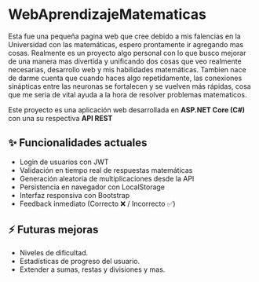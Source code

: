 # WebAprendizajeMatematicas
Esta fue una pequeña pagina web que cree debido a mis falencias en la Universidad con las matemáticas, espero prontamente ir agregando mas cosas. Realmente es un proyecto algo personal con lo que busco mejorar de una manera mas divertida y unificando dos cosas que veo realmente necesarias, desarrollo web y mis habilidades matemáticas. Tambien nace de darme cuenta que cuando haces algo repetidamente, las conexiones sinápticas entre las neuronas se fortalecen y se vuelven más rápidas, cosa que me seria de vital ayuda a la hora de resolver problemas matematicos.

Este proyecto es una aplicación web desarrollada en **ASP.NET Core (C#)** con una su respectiva **API REST** 

## ✨ Funcionalidades actuales
- Login de usuarios con JWT
- Validación en tiempo real de respuestas matemáticas
- Generación aleatoria de multiplicaciones desde la API
- Persistencia en navegador con LocalStorage
- Interfaz responsiva con Bootstrap
- Feedback inmediato (Correcto ❌ / Incorrecto ✅)

## ⚡ Futuras mejoras
- Niveles de dificultad.
- Estadísticas de progreso del usuario.
- Extender a sumas, restas y divisiones y mas.
